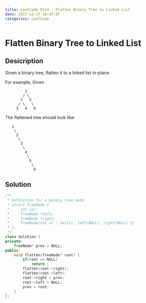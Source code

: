 ```yaml
---
title: LeetCode 0114 - Flatten Binary Tree to Linked List
date: 2017-12-17 18:47:07
categories: LeetCode
---
```

# Flatten Binary Tree to Linked List #

<!--more-->

## Desicription ##

Given a binary tree, flatten it to a linked list in-place.

For example,
Given

```
         1
        / \
       2   5
      / \   \
     3   4   6
```

The flattened tree should look like:

```
   1
    \
     2
      \
       3
        \
         4
          \
           5
            \
             6
```

## Solution ##

```cpp
/**
 * Definition for a binary tree node.
 * struct TreeNode {
 *     int val;
 *     TreeNode *left;
 *     TreeNode *right;
 *     TreeNode(int x) : val(x), left(NULL), right(NULL) {}
 * };
 */
class Solution {
private:
    TreeNode* prev = NULL;
public:
    void flatten(TreeNode* root) {
        if(root == NULL)
            return ;
        flatten(root->right);
        flatten(root->left);
        root->right = prev;
        root->left = NULL;
        prev = root;
    }
};
```